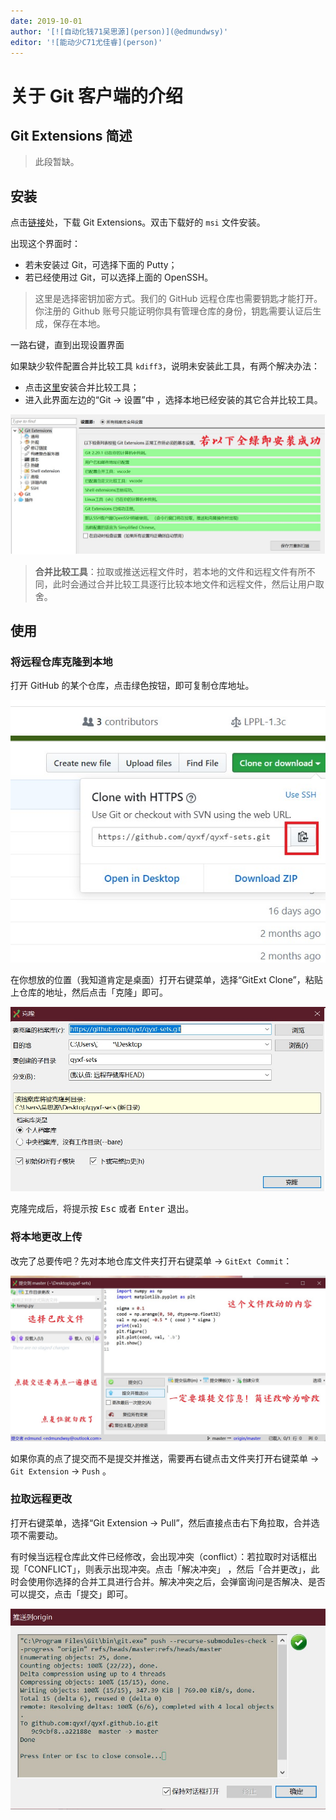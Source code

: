 ```yaml
---
date: 2019-10-01
author: '[![自动化钱71吴思源](person)](@edmundwsy)'
editor: '![能动少C71尤佳睿](person)'
---
```


# 关于 Git 客户端的介绍

## Git Extensions 简述

> 此段暂缺。

## 安装

点击[链接](https://sourceforge.net/projects/gitextensions/)处，下载 Git Extensions。双击下载好的 `msi` 文件安装。

出现这个界面时：

- 若未安装过 Git，可选择下面的 Putty；
- 若已经使用过 Git，可以选择上面的 OpenSSH。

> 这里是选择密钥加密方式。我们的 GitHub 远程仓库也需要钥匙才能打开。你注册的 Github 账号只能证明你具有管理仓库的身份，钥匙需要认证后生成，保存在本地。

一路右键，直到出现设置界面

如果缺少软件配置合并比较工具 `kdiff3`，说明未安装此工具，有两个解决办法：

- 点击[这里](https://sourceforge.net/projects/kdiff3/files/)安装合并比较工具；
- 进入此界面左边的“Git -> 设置”中 ，选择本地已经安装的其它合并比较工具。

![git_client_1](/img/git-client/git_client_1.jpg)

> **合并比较工具**：拉取或推送远程文件时，若本地的文件和远程文件有所不同，此时会通过合并比较工具逐行比较本地文件和远程文件，然后让用户取舍。

## 使用

### 将远程仓库克隆到本地

打开 GitHub 的某个仓库，点击绿色按钮，即可复制仓库地址。

![git_client_2](/img/git-client/git_client_2.jpg)

在你想放的位置（我知道肯定是桌面）打开右键菜单，选择“GitExt Clone”，粘贴上仓库的地址，然后点击「克隆」即可。

![git_client_3](/img/git-client/git_client_3.jpg)

克隆完成后，将提示按 <kbd>Esc</kbd> 或者 <kbd>Enter</kbd> 退出。

### 将本地更改上传

改完了总要传吧？先对本地仓库文件夹打开右键菜单 -> `GitExt Commit`：

![git_client_4](/img/git-client/git_client_4.jpg)

如果你真的点了提交而不是提交并推送，需要再右键点击文件夹打开右键菜单 -> `Git Extension` -> `Push` 。

### 拉取远程更改

打开右键菜单，选择“Git Extension -> Pull”，然后直接点击右下角拉取，合并选项不需要动。

有时候当远程仓库此文件已经修改，会出现冲突（conflict）：若拉取时对话框出现「CONFLICT」，则表示出现冲突。点击「解决冲突」 ，然后「合并更改」，此时会使用你选择的合并工具进行合并。解决冲突之后，会弹窗询问是否解决、是否可以提交，点击「提交」即可。

![git_client_5](/img/git-client/git_client_5.jpg)
